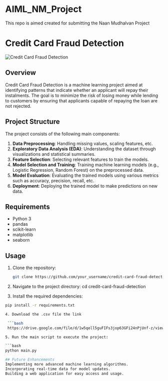 # AIML_NM_Project
This repo is aimed created for submitting the Naan Mudhalvan Project
# Credit Card Fraud Detection

![Credit Card Fraud Detection](https://images.unsplash.com/photo-1568962987615-7c7c303b042f?ixlib=rb-1.2.1&ixid=eyJhcHBfaWQiOjEyMDd9&auto=format&fit=crop&w=1350&q=80)

## Overview

Credit Card Fraud Detection is a machine learning project aimed at identifying patterns that indicate whether an applicant will repay their instalments. The goal is to minimize the risk of losing money while lending to customers by ensuring that applicants capable of repaying the loan are not rejected.

## Project Structure

The project consists of the following main components:

1. **Data Preprocessing**: Handling missing values, scaling features, etc.
2. **Exploratory Data Analysis (EDA)**: Understanding the dataset through visualizations and statistical summaries.
3. **Feature Selection**: Selecting relevant features to train the models.
4. **Model Selection and Training**: Training machine learning models (e.g., Logistic Regression, Random Forest) on the preprocessed data.
5. **Model Evaluation**: Evaluating the trained models using various metrics such as accuracy, precision, recall, etc.
6. **Deployment**: Deploying the trained model to make predictions on new data.

## Requirements

- Python 3
- pandas
- scikit-learn
- matplotlib
- seaborn

## Usage

1. Clone the repository:

   ```bash
   git clone https://github.com/your_username/credit-card-fraud-detection.git
   
2. Navigate to the project directory:
   cd credit-card-fraud-detection


3. Install the required dependencies:
 
  ```bash
  pip install -r requirements.txt

4. Download the .csv file the link

   ```bash
   https://drive.google.com/file/d/1w5qell5guFIFs3jop63GFi24nPjUnf-z/view

5. Run the main script to execute the project:

  ```bash
  python main.py

## Future Enhancements
  Implementing more advanced machine learning algorithms.
  Incorporating real-time data for model updates.
  Building a web application for easy access and usage.
